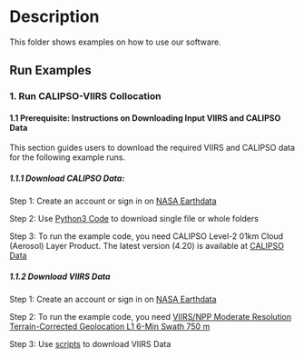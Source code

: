 # Description
This folder shows examples on how to use our software.

## Run Examples

### 1. Run CALIPSO-VIIRS Collocation

#### 1.1 Prerequisite: Instructions on Downloading Input VIIRS and CALIPSO Data
This section guides users to download the required VIIRS and CALIPSO data for the following example runs.

##### 1.1.1 Download CALIPSO Data:
Step 1: Create an account or sign in on [NASA Earthdata](https://urs.earthdata.nasa.gov/)

Step 2: Use [Python3 Code](https://forum.earthdata.nasa.gov/viewtopic.php?f=7&t=2330&sid=cbc21236b1005808dbe9dbacf066c027) to download single file or whole folders

Step 3: To run the example code, you need CALIPSO Level-2 01km Cloud (Aerosol) Layer Product. The latest version (4.20) is available at [CALIPSO Data](https://asdc.larc.nasa.gov/data/CALIPSO/LID_L2_01kmCLay-Standard-V4-20/)

##### 1.1.2 Download VIIRS Data
Step 1: Create an account or sign in on [NASA Earthdata](https://urs.earthdata.nasa.gov/)

Step 2: To run the example code, you need [VIIRS/NPP Moderate Resolution Terrain-Corrected Geolocation L1 6-Min Swath 750 m](https://ladsweb.modaps.eosdis.nasa.gov/archive/allData/5200/VNP03MOD/)

Step 3: Use [scripts](https://ladsweb.modaps.eosdis.nasa.gov/tools-and-services/data-download-scripts/#python) to download VIIRS Data
